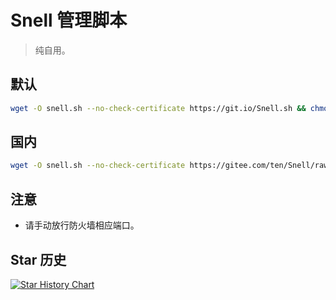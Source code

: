 # Snell 管理脚本

> 纯自用。

## 默认
```bash
wget -O snell.sh --no-check-certificate https://git.io/Snell.sh && chmod +x snell.sh && ./snell.sh
```
## 国内
```bash
wget -O snell.sh --no-check-certificate https://gitee.com/ten/Snell/raw/master/Snell.sh && chmod +x snell.sh && ./snell.sh
```

## 注意
* 请手动放行防火墙相应端口。

## Star 历史

[![Star History Chart](https://api.star-history.com/svg?repos=xOS/Snell&type=Date)](https://www.star-history.com/#xOS/Snell&Date)
